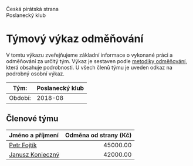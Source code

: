 Česká pirátská strana  
Poslanecký klub

Týmový výkaz odměňování
===========================

V tomtu výkazu zveřejňujeme základní informace o vykonané práci a odměňování
za určitý tým. Výkaz je sestaven podle [metodiky odměňování][metodika],
která obsahuje podrobnosti. U všech členů týmu je uveden odkaz na podrobný osobní výkaz.

Tým:                     | Poslanecký klub
-----------------------  | --------------------
Období:                  | 2018-08

Členové týmu
--------------

| Jméno a příjmení                      |   Odměna od strany (Kč) |
|:--------------------------------------|------------------------:|
| [Petr Fojtík](petr-fojtik/)           |                45000.00 |
| [Janusz Konieczný](janusz-konieczny/) |                42000.00 |


[metodika]: https://redmine.pirati.cz/projects/po/wiki/Odmenovani
